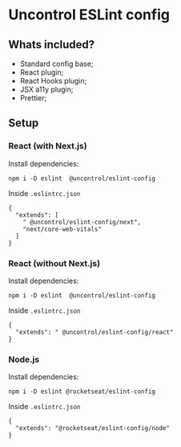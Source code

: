 # Uncontrol ESLint config

## Whats included?

- Standard config base;
- React plugin;
- React Hooks plugin;
- JSX a11y plugin;
- Prettier;

## Setup

### React (with Next.js)

Install dependencies:
```
npm i -D eslint  @uncontrol/eslint-config
```
Inside `.eslintrc.json`
```
{
  "extends": [
    " @uncontrol/eslint-config/next", 
    "next/core-web-vitals"
  ]
}
```

### React (without Next.js)

Install dependencies:
```
npm i -D eslint  @uncontrol/eslint-config
```
Inside `.eslintrc.json`
```
{
  "extends": " @uncontrol/eslint-config/react"
}
```

### Node.js

Install dependencies:
```
npm i -D eslint @rocketseat/eslint-config
```
Inside `.eslintrc.json`
```
{
  "extends": "@rocketseat/eslint-config/node"
}
```